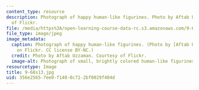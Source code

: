```yaml
---
content_type: resource
description: Photograph of happy human-like figurines. Photo by Aftab Uzzaman. Courtesy
  of Flickr.
file: /media/https%3A/open-learning-course-data-rc.s3.amazonaws.com/9-68-affect-neurobiological-psychological-and-sociocultural-counterparts-of-feelings-spring-2013/356e25657ee0f1400c712bf0029f404d_9-68s13.jpg
file_type: image/jpeg
image_metadata:
  caption: Photograph of happy human-like figurines. (Photo by [Aftab Uzzaman](http://www.flickr.com/photos/aftab/4601999938/in/photostream/)
    on Flickr. CC license BY-NC.)
  credit: Photo by Aftab Uzzaman. Courtesy of Flickr.
  image-alt: Photograph of small, brightly colored human-like figurines.
resourcetype: Image
title: 9-68s13.jpg
uid: 356e2565-7ee0-f140-0c71-2bf0029f404d
---
```

